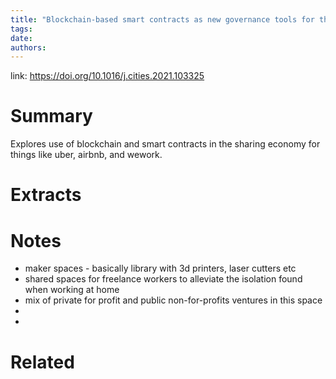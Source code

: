 ```yaml
---
title: "Blockchain-based smart contracts as new governance tools for the sharing economy"
tags: 
date:
authors:
---
```


link: https://doi.org/10.1016/j.cities.2021.103325

# Summary
Explores use of blockchain and smart contracts in the sharing economy for things like uber, airbnb, and wework. 

# Extracts

# Notes
- maker spaces - basically library with 3d printers, laser cutters etc
- shared spaces for freelance workers to alleviate the isolation found when working at home
- mix of private for profit and public non-for-profits ventures in this space
- 
- 

# Related
